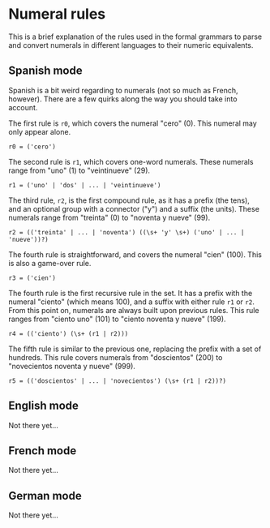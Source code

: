 # Numeral rules

This is a brief explanation of the rules used in the formal grammars to parse and convert numerals in different languages to their numeric equivalents.

## Spanish mode

Spanish is a bit weird regarding to numerals (not so much as French, however). There are a few quirks along the way you should take into account.

The first rule is `r0`, which covers the numeral "cero" (0). This numeral may only appear alone.

```
r0 = ('cero')
```

The second rule is `r1`, which covers one-word numerals. These numerals range from "uno" (1) to "veintinueve" (29).

```
r1 = ('uno' | 'dos' | ... | 'veintinueve')
```

The third rule, `r2`, is the first compound rule, as it has a prefix (the tens), and an optional group with a connector ("y") and a suffix (the units). These numerals range from "treinta" (0) to "noventa y nueve" (99).

```
r2 = (('treinta' | ... | 'noventa') ((\s+ 'y' \s+) ('uno' | ... | 'nueve'))?)
```

The fourth rule is straightforward, and covers the numeral "cien" (100). This is also a game-over rule.

```
r3 = ('cien')
```

The fourth rule is the first recursive rule in the set. It has a prefix with the numeral "ciento" (which means 100), and a suffix with either rule `r1` or `r2`. From this point on, numerals are always built upon previous rules. This rule ranges from "ciento uno" (101) to "ciento noventa y nueve" (199).

```
r4 = (('ciento') (\s+ (r1 | r2)))
```

The fifth rule is similar to the previous one, replacing the prefix with a set of hundreds. This rule covers numerals from "doscientos" (200) to "novecientos noventa y nueve" (999).

```
r5 = (('doscientos' | ... | 'novecientos') (\s+ (r1 | r2))?)
```

## English mode

Not there yet...

## French mode

Not there yet...

## German mode

Not there yet...